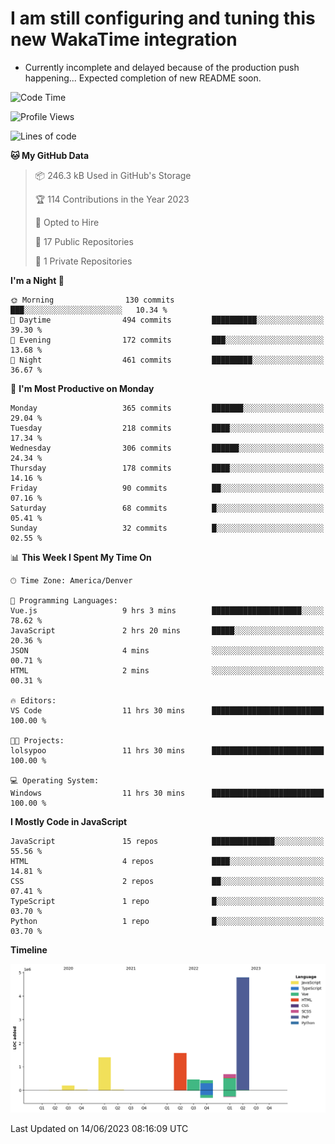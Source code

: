 # I am still configuring and tuning this new WakaTime integration
- Currently incomplete and delayed because of the production push happening... Expected completion of new README soon.
<!--START_SECTION:waka-->
![Code Time](http://img.shields.io/badge/Code%20Time-85%20hrs%2017%20mins-blue)

![Profile Views](http://img.shields.io/badge/Profile%20Views-0-blue)

![Lines of code](https://img.shields.io/badge/From%20Hello%20World%20I%27ve%20Written-9.6%20million%20lines%20of%20code-blue)

**🐱 My GitHub Data** 

> 📦 246.3 kB Used in GitHub's Storage 
 > 
> 🏆 114 Contributions in the Year 2023
 > 
> 💼 Opted to Hire
 > 
> 📜 17 Public Repositories 
 > 
> 🔑 1 Private Repositories 
 > 
**I'm a Night 🦉** 

```text
🌞 Morning                130 commits         ███░░░░░░░░░░░░░░░░░░░░░░   10.34 % 
🌆 Daytime                494 commits         ██████████░░░░░░░░░░░░░░░   39.30 % 
🌃 Evening                172 commits         ███░░░░░░░░░░░░░░░░░░░░░░   13.68 % 
🌙 Night                  461 commits         █████████░░░░░░░░░░░░░░░░   36.67 % 
```
📅 **I'm Most Productive on Monday** 

```text
Monday                   365 commits         ███████░░░░░░░░░░░░░░░░░░   29.04 % 
Tuesday                  218 commits         ████░░░░░░░░░░░░░░░░░░░░░   17.34 % 
Wednesday                306 commits         ██████░░░░░░░░░░░░░░░░░░░   24.34 % 
Thursday                 178 commits         ████░░░░░░░░░░░░░░░░░░░░░   14.16 % 
Friday                   90 commits          ██░░░░░░░░░░░░░░░░░░░░░░░   07.16 % 
Saturday                 68 commits          █░░░░░░░░░░░░░░░░░░░░░░░░   05.41 % 
Sunday                   32 commits          █░░░░░░░░░░░░░░░░░░░░░░░░   02.55 % 
```


📊 **This Week I Spent My Time On** 

```text
🕑︎ Time Zone: America/Denver

💬 Programming Languages: 
Vue.js                   9 hrs 3 mins        ████████████████████░░░░░   78.62 % 
JavaScript               2 hrs 20 mins       █████░░░░░░░░░░░░░░░░░░░░   20.36 % 
JSON                     4 mins              ░░░░░░░░░░░░░░░░░░░░░░░░░   00.71 % 
HTML                     2 mins              ░░░░░░░░░░░░░░░░░░░░░░░░░   00.31 % 

🔥 Editors: 
VS Code                  11 hrs 30 mins      █████████████████████████   100.00 % 

🐱‍💻 Projects: 
lolsypoo                 11 hrs 30 mins      █████████████████████████   100.00 % 

💻 Operating System: 
Windows                  11 hrs 30 mins      █████████████████████████   100.00 % 
```

**I Mostly Code in JavaScript** 

```text
JavaScript               15 repos            ██████████████░░░░░░░░░░░   55.56 % 
HTML                     4 repos             ████░░░░░░░░░░░░░░░░░░░░░   14.81 % 
CSS                      2 repos             ██░░░░░░░░░░░░░░░░░░░░░░░   07.41 % 
TypeScript               1 repo              █░░░░░░░░░░░░░░░░░░░░░░░░   03.70 % 
Python                   1 repo              █░░░░░░░░░░░░░░░░░░░░░░░░   03.70 % 
```



**Timeline**

![Lines of Code chart](https://raw.githubusercontent.com/certifiedbice/certifiedbice/main/assets/bar_graph.png)


 Last Updated on 14/06/2023 08:16:09 UTC
<!--END_SECTION:waka-->
